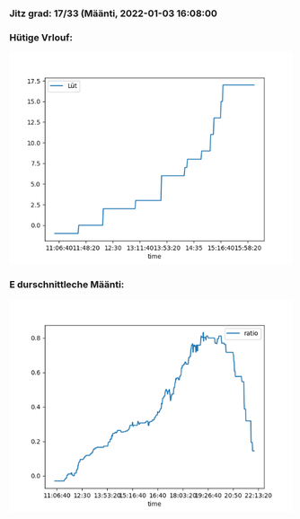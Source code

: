 ### Jitz grad: 17/33 (Määnti, 2022-01-03 16:08:00

### Hütige Vrlouf:
![Graph](Today.png)

### E durschnittleche Määnti:
![Graph](Määnti.png)